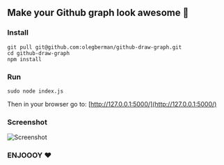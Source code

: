 ## Make your Github graph look awesome 🎨

### Install
```
git pull git@github.com:olegberman/github-draw-graph.git
cd github-draw-graph
npm install
```

### Run
```
sudo node index.js
```
Then in your browser go to: [http://127.0.0.1:5000/](http://127.0.0.1:5000/)

### Screenshot
![Screenshot](https://cloud.githubusercontent.com/assets/6267340/9144012/fe79d5da-3d17-11e5-8827-c1a53435adc8.png "Screenshot")

### ENJOOOY ❤️
